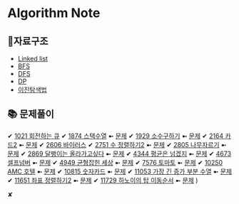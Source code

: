 # Algorithm Note

## 📁자료구조
- [Linked list](https://github.com/yooooonk/algorithm-note/blob/main/structure/linkedList.py)
- [BFS](https://github.com/yooooonk/algorithm-note/blob/main/structure/BFS.py)
- [DFS](https://github.com/yooooonk/algorithm-note/blob/main/structure/DFS.py)
- [DP](https://github.com/yooooonk/algorithm-note/blob/main/structure/DP.py)
- [이진탐색법](https://github.com/yooooonk/algorithm-note/blob/main/structure/biarySearch.py)

## 📚 문제풀이 

✔ [1021 회전하는 큐](https://github.com/yooooonk/algorithm-note/blob/main/1021.py)
✔ [1874 스택수열](https://github.com/yooooonk/algorithm-note/blob/main/1874.py) ➼ [문제](https://www.acmicpc.net/problem/1874)
✔ [1929 소수구하기](https://github.com/yooooonk/algorithm-note/blob/main/1929.py) ➼ [문제](https://www.acmicpc.net/problem/1929)
✔ [2164 카드2](https://github.com/yooooonk/algorithm-note/blob/main/2164.py) ➼ [문제](https://www.acmicpc.net/problem/2164)
✔ [2606 바이러스](https://github.com/yooooonk/algorithm-note/blob/main/2606.py)
✔ [2751 수 정렬하기2](https://github.com/yooooonk/algorithm-note/blob/main/2751.py) ➼ [문제](https://www.acmicpc.net/problem/2751) 
✔ [2805 나무자르기](https://github.com/yooooonk/algorithm-note/blob/main/2805.py) ➼ [문제](https://www.acmicpc.net/problem/2805)
✔ [2869 달팽이는 올라가고싶다](https://github.com/yooooonk/algorithm-note/blob/main/2869.py) ➼ [문제](https://www.acmicpc.net/problem/2869)
✔ [4344 평균은 넘겠지](https://github.com/yooooonk/algorithm-note/blob/main/4344.py) ➼ [문제](https://www.acmicpc.net/problem/4344)
✔ [4673 셀프넘버](https://github.com/yooooonk/algorithm-note/blob/main/4673.py) ➼ [문제](https://www.acmicpc.net/problem/4673)
✔ [4949 균형잡힌 세상](https://github.com/yooooonk/algorithm-note/blob/main/4949.py) ➼ [문제](https://www.acmicpc.net/problem/4949)
✔ [7576 토마토](https://github.com/yooooonk/algorithm-note/blob/main/7576.py) ➼ [문제](https://www.acmicpc.net/problem/7576)
✔ [10250 AMC 호텔](https://github.com/yooooonk/algorithm-note/blob/main/10250.py) ➼ [문제](https://www.acmicpc.net/problem/10250)
✔ [10815 숫자카드](https://github.com/yooooonk/algorithm-note/blob/main/10815.py) ➼ [문제](https://www.acmicpc.net/problem/10815)
✔ [11053 가장 긴 증가 부분 수열](https://github.com/yooooonk/algorithm-note/blob/main/11053.py) ➼ [문제](https://www.acmicpc.net/problem/11053)
✔ [11651 좌표 정렬하기2](https://github.com/yooooonk/algorithm-note/blob/main/11651.py) ➼ [문제](https://www.acmicpc.net/problem/11651)
✔ [11729 하노이의 탑 이동순서](https://github.com/yooooonk/algorithm-note/blob/main/11729.py) ➼ [문제](https://www.acmicpc.net/problem/11729)
)


✘ 